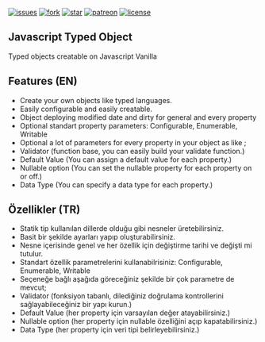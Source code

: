 [![issues](https://img.shields.io/github/issues/karcan/k-Object?color=%2360A917)](https://github.com/karcan/k-Object/issues)
[![fork](https://img.shields.io/github/forks/karcan/k-Object?color=%2360A917&logo=github)](https://github.com/karcan/k-Object/fork)
[![star](https://img.shields.io/github/stars/karcan/k-Object?color=%2360A917&logo=github)](https://github.com/karcan/k-Object/stargazers)
[![patreon](https://img.shields.io/badge/patreon-donate-%2360A917?logo=patreon)](https://www.patreon.com/karcan)
[![license](https://img.shields.io/github/license/karcan/k-Object?color=%2360A917)](https://github.com/karcan/k-Object/blob/main/LICENSE)

## Javascript Typed Object
Typed objects creatable on Javascript Vanilla

## Features (EN)
- Create your own objects like typed languages.
- Easily configurable and easily creatable.
- Object deploying modified date and dirty for general and every property
- Optional standart property parameters: Configurable, Enumerable, Writable
- Optional a lot of parameters for every property in your object as like ;
- Validator (function base, you can easily build your validate function.)
- Default Value (You can assign a default value for each property.)
- Nullable option (You can set the nullable property for each property on or off.)
- Data Type (You can specify a data type for each property.)

## Özellikler (TR)
- Statik tip kullanılan dillerde olduğu gibi nesneler üretebilirsiniz.
- Basit bir şekilde ayarları yapıp oluşturabilirsiniz.
- Nesne içerisinde genel ve her özellik için değiştirme tarihi ve değişti mi tutulur.
- Standart özellik parametrelerini kullanabilrisiniz: Configurable, Enumerable, Writable
- Seçeneğe bağlı aşağıda göreceğiniz şekilde bir çok parametre de mevcut;
- Validator (fonksiyon tabanlı, dilediğiniz doğrulama kontrollerini sağlayabileceğiniz bir yapı kurun.)
- Default Value (her property için varsayılan değer atayabilirsiniz.)
- Nullable option (her property için nullable özelliğini açıp kapatabilirsiniz.)
- Data Type (her property için veri tipi belirleyebilirsiniz.)
